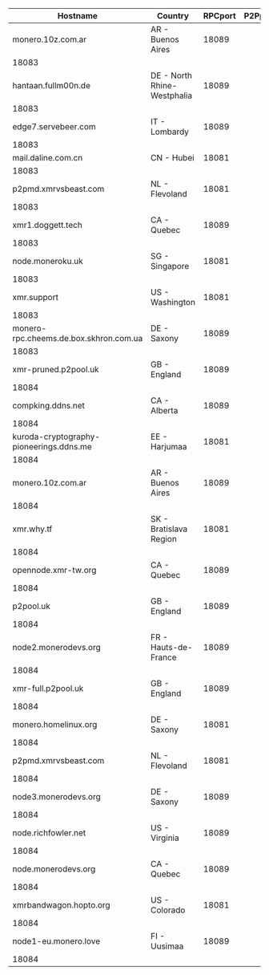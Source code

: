 Hostname | Country | RPCport | P2Pport
--- | --- | --- | ---
monero.10z.com.ar | AR - Buenos Aires | 18089
 | 18083
hantaan.fullm00n.de | DE - North Rhine-Westphalia | 18089
 | 18083
edge7.servebeer.com | IT - Lombardy | 18089
 | 18083
mail.daline.com.cn | CN - Hubei | 18081
 | 18083
p2pmd.xmrvsbeast.com | NL - Flevoland | 18081
 | 18083
xmr1.doggett.tech | CA - Quebec | 18089
 | 18083
node.moneroku.uk | SG - Singapore | 18081
 | 18083
xmr.support | US - Washington | 18081
 | 18083
monero-rpc.cheems.de.box.skhron.com.ua | DE - Saxony | 18089
 | 18083
xmr-pruned.p2pool.uk | GB - England | 18089
 | 18084
compking.ddns.net | CA - Alberta | 18089
 | 18084
kuroda-cryptography-pioneerings.ddns.me | EE - Harjumaa | 18081
 | 18084
monero.10z.com.ar | AR - Buenos Aires | 18089
 | 18084
xmr.why.tf | SK - Bratislava Region | 18081
 | 18084
opennode.xmr-tw.org | CA - Quebec | 18089
 | 18084
p2pool.uk | GB - England | 18089
 | 18084
node2.monerodevs.org | FR - Hauts-de-France | 18089
 | 18084
xmr-full.p2pool.uk | GB - England | 18089
 | 18084
monero.homelinux.org | DE - Saxony | 18081
 | 18084
p2pmd.xmrvsbeast.com | NL - Flevoland | 18081
 | 18084
node3.monerodevs.org | DE - Saxony | 18089
 | 18084
node.richfowler.net | US - Virginia | 18089
 | 18084
node.monerodevs.org | CA - Quebec | 18089
 | 18084
xmrbandwagon.hopto.org | US - Colorado | 18081
 | 18084
node1-eu.monero.love | FI - Uusimaa | 18089
 | 18084
